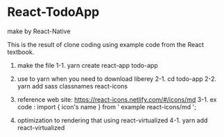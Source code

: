 # React-TodoApp
make by React-Native

This is the result of clone coding using example code from the React textbook.

1. make the file
   1-1. yarn create react-app todo-app

2. use to yarn when you need to download liberey
   2-1. cd todo-app
   2-2. yarn add sass classnames react-icons

3. reference web site: https://react-icons.netlify.com/#/icons/md
  3-1. ex code : import { icon's name } from ' example react-icons/md ';

5. optimization to rendering that using react-virtualized
   4-1. yarn add react-virtualized 

